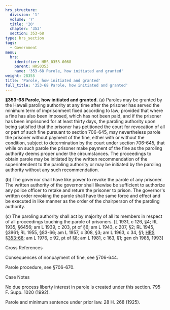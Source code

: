 ```yaml
---
hrs_structure:
  division: '1'
  volume: '7'
  title: '20'
  chapter: '353'
  section: 353-68
type: hrs_section
tags:
  - Government
menu:
  hrs:
    identifier: HRS_0353-0068
    parent: HRS0353
    name: '353-68 Parole, how initiated and granted'
weight: 28355
title: 'Parole, how initiated and granted'
full_title: '353-68 Parole, how initiated and granted'
---
```

**§353-68 Parole, how initiated and granted.** (a) Paroles may be granted by the Hawaii paroling authority at any time after the prisoner has served the minimum term of imprisonment fixed according to law; provided that where a fine has also been imposed, which has not been paid, and if the prisoner has been imprisoned for at least thirty days, the paroling authority upon being satisfied that the prisoner has petitioned the court for revocation of all or part of such fine pursuant to section 706-645, may nevertheless parole the prisoner without payment of the fine, either with or without the condition, subject to determination by the court under section 706-645, that while on such parole the prisoner make payment of the fine as the paroling authority deems proper under the circumstances. The proceedings to obtain parole may be initiated by the written recommendation of the superintendent to the paroling authority or may be initiated by the paroling authority without any such recommendation.

(b) The governor shall have like power to revoke the parole of any prisoner. The written authority of the governor shall likewise be sufficient to authorize any police officer to retake and return the prisoner to prison. The governor's written order revoking the parole shall have the same force and effect and be executed in like manner as the order of the chairperson of the paroling authority.

(c) The paroling authority shall act by majority of all its members in respect of all proceedings touching the parole of prisoners. [L 1931, c 126, §4; RL 1935, §6456; am L 1939, c 203, pt of §6; am L 1943, c 207, §2; RL 1945, §3961; RL 1955, §83-66; am L 1957, c 308, §3; am L 1963, c 34, §1; [HRS §353-68](/title-20/chapter-353/section-353-68/); am L 1976, c 92, pt of §8; am L 1981, c 163, §1; gen ch 1985, 1993]

Cross References

Consequences of nonpayment of fine, see §706-644.

Parole procedure, see §706-670.

Case Notes

No due process liberty interest in parole is created under this section. 795 F. Supp. 1020 (1992).

Parole and minimum sentence under prior law. 28 H. 268 (1925).